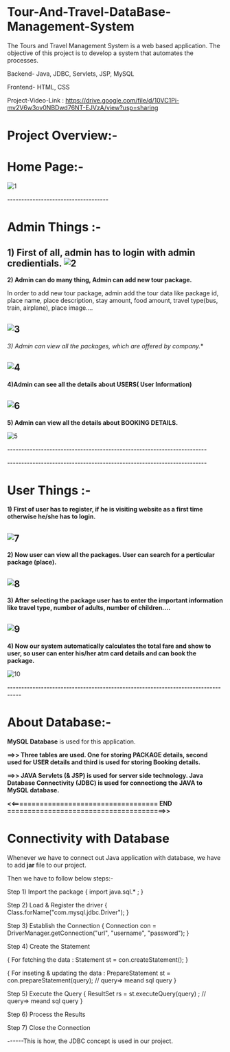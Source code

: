 # Tour-And-Travel-DataBase-Management-System

The Tours and Travel Management System is a web based application. The objective of this project is to develop a system that automates the processes. 

Backend- Java, JDBC, Servlets, JSP, MySQL 

Frontend- HTML, CSS

Project-Video-Link :  https://drive.google.com/file/d/10VC1Pi-mv2V6w3ov0NBDwd76NT-EJVzA/view?usp=sharing


# Project Overview:-

# Home Page:-
![1](https://user-images.githubusercontent.com/61588604/120923256-37c1e400-c6eb-11eb-9c22-bf24e1a530c7.PNG)

**------------------------------------**

# Admin Things :-

**1) First of all, admin has to login with admin credientials.**
![2](https://user-images.githubusercontent.com/61588604/120923385-dfd7ad00-c6eb-11eb-8729-1ea897ed01fc.PNG)
-------------------------------

**2) Admin can do many thing, Admin can add new tour package.**

In order to add new tour package, admin add the tour data like package id, place name, place description, stay amount, food amount, travel type(bus, train, airplane), place image....

![3](https://user-images.githubusercontent.com/61588604/120923494-72784c00-c6ec-11eb-86b1-42b2ff7a6d35.PNG)
---------------------------------

**3*) Admin can view all the packages, which are offered by company.**

![4](https://user-images.githubusercontent.com/61588604/120923522-a8b5cb80-c6ec-11eb-931b-d64310714d90.PNG)
----------------------------------

**4)Admin can see all the details about USERS( User Information)**

![6](https://user-images.githubusercontent.com/61588604/120923564-e0247800-c6ec-11eb-9078-e697c8bed0fb.PNG)
----------------------------------

**5) Admin can view all the details about BOOKING DETAILS.**

![5](https://user-images.githubusercontent.com/61588604/120923589-1104ad00-c6ed-11eb-9d85-beb0582f7173.PNG)

**-----------------------------------------------------------------------**

**-----------------------------------------------------------------------**

# User Things :- 

**1) First of user has to register, if he is visiting website as a first time otherwise he/she has to login.**

![7](https://user-images.githubusercontent.com/61588604/120923664-6476fb00-c6ed-11eb-8444-de2658a7d637.PNG)
---------------------------------

**2) Now user can view all the packages. User can search for a perticular package (place).**

![8](https://user-images.githubusercontent.com/61588604/120923718-9e480180-c6ed-11eb-8abb-9c6d7468224c.PNG)
-----------------------------------

**3) After selecting the package user has to enter the important information like travel type,  number of adults, number of children....**

![9](https://user-images.githubusercontent.com/61588604/120923753-ca638280-c6ed-11eb-9b8e-93f8c597039c.PNG)
------------------------------------

**4) Now our system automatically calculates the total fare and show to user, so user can enter his/her atm card details and can book the package.**

![10](https://user-images.githubusercontent.com/61588604/120923794-03035c00-c6ee-11eb-90f4-47f8d87dbe8b.PNG)

**---------------------------------------------------------------------------------**


# About Database:-

**MySQL Database** is used for this application.

**==>> Three tables are used. One for storing PACKAGE details, second used for USER details and third is used for storing Booking details.**

**==>> JAVA Servlets (& JSP) is used for server side technology. Java Database Connectivity (JDBC) is used for connectiong the JAVA to MySQL database.**


**<<====================================  END  =======================================>>**

# Connectivity with Database

Whenever we have to connect out Java application with database, we have to add **jar** file to our project.

Then we have to follow below steps:-

Step 1) Import the package {  import java.sql.* ;  }

Step 2) Load & Register the driver {  Class.forName("com.mysql.jdbc.Driver");  }

Step 3) Establish the Connection  {  Connection con = DriverManager.getConnection("url", "username", "password");  }

Step 4) Create the Statement 

{ For fetching the data :   Statement st = con.createStatement();  }

{ For inseting & updating the data :   PrepareStatement st = con.prepareStatement(query); // query=> meand sql query   }

Step 5) Execute the Query  {  ResultSet rs = st.executeQuery(query) ; // query=> meand sql query  }

Step 6) Process the Results

Step 7) Close the Connection

------This is how, the JDBC concept is used in our project.





